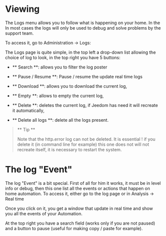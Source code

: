 Viewing
=========

The Logs menu allows you to follow what is happening on your home. In the
In most cases the logs will only be used to debug and
solve problems by the support team.

To access it, go to Administration → Logs:

The Logs page is quite simple, in the top left a drop-down list
allowing the choice of log to look, in the top right you have 5
buttons:

-   ** Search **: allows you to filter the log poster

-   ** Pause / Resume **: Pause / resume the update
    real time logs

-   ** Download **: allows you to download the current log,

-   ** Empty **: allows to empty the current log,

-   ** Delete **: deletes the current log, if Jeedom has
    need it will recreate it automatically,

-   ** Delete all logs **: delete all the logs present.

> ** Tip **
>
> Note that the http.error log can not be deleted. It is essential
>! if you delete it (in command line for example) this one does not
> will not recreate itself, it is necessary to restart the system.

The log "Event"
==============

The log "Event" is a bit special. First of all for him
it works, it must be in level info or debug, then this one
list all the events or actions that happen on home automation.
To access it, either go to the log page or in Analysis
→ Real time

Once you click on it, you get a window that
update in real time and show you all the events of your
Automation.

At the top right you have a search field (works only if you
are not paused) and a button to pause (useful for making
copy / paste for example).

